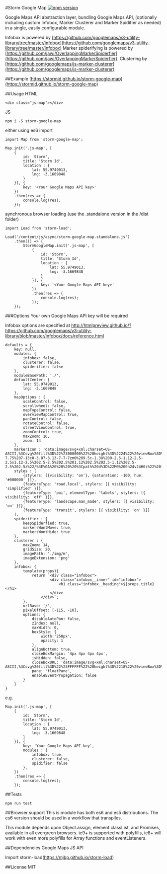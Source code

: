 #Storm Google Map
[![npm version](https://badge.fury.io/js/storm-google-map.svg)](https://badge.fury.io/js/storm-google-map)

Google Maps API abstraction layer, bundling Google Maps API, (optionally including custom Infobox, Marker Clusterer and Marker Spidifier as needed) in a single, easily configurable module.

Infobox is powered by [https://github.com/googlemaps/v3-utility-library/tree/master/infobox](https://github.com/googlemaps/v3-utility-library/tree/master/infobox)
Marker spiderifying is powered by [https://github.com/jawj/OverlappingMarkerSpiderfier](https://github.com/jawj/OverlappingMarkerSpiderfier).
Clustering by [https://github.com/googlemaps/js-marker-clusterer](https://github.com/googlemaps/js-marker-clusterer)


##Example
[https://stormid.github.io/storm-google-map](https://stormid.github.io/storm-google-map)

##Usage
HTML
```
<div class="js-map"></div>
```

JS
```
npm i -S storm-google-map
```

either using es6 import
```
import Map from 'storm-google-map';

Map.init('.js-map', [
    {
        id: 'Storm',
        title: 'Storm Id',
        location : { 
            lat: 55.9749013,
            lng: -3.1669848
        }
    }], {
        key: '<Your Google Maps API key>'
    })
    .then(res => {
        console.log(res);
    });

```
aynchronous browser loading (use the .standalone version in the /dist folder)
```
import Load from 'storm-load';

Load('/content/js/async/storm-google-map.standalone.js')
    .then(() => {
        StormGoogleMap.init('.js-map', [
            {
                id: 'Storm',
                title: 'Storm Id',
                location : { 
                    lat: 55.9749013,
                    lng: -3.1669848
                }
            }], {
                key: '<Your Google Maps API key>'
            })
            .then(res => {
                console.log(res);
            });
    });
```

###Options
Your own Google Maps API key will be required

Infobox options are specified at http://htmlpreview.github.io/?https://github.com/googlemaps/v3-utility-library/blob/master/infobox/docs/reference.html
```
defaults = {
    key: null,
    modules: {
        infobox: false,
        clusterer: false,
        spiderifier: false
    },
    moduleBasePath: './',
    defaultCenter: {
        lat: 55.9749013,
	    lng: -3.1669848
    },
    mapOptions : {
        scaleControl: false,
        scrollwheel: false,
        mapTypeControl: false,
        overviewMapControl: true,
        panControl: false,
        rotateControl: false,
        streetViewControl: true,
        zoomControl: true,
        maxZoom: 16,
        zoom: 14
    },
    markerIcon : 'data:image/svg+xml;charset=US-ASCII,%3Csvg%20fill%3D%22%23000000%22%20height%3D%2224%22%20viewBox%3D%220%200%2024%2024%22%20width%3D%2224%22%20xmlns%3D%22http%3A//www.w3.org/2000/svg%22%3E%0A%20%20%20%20%3Cpath%20d%3D%22M12%202C8.13%202%205%205.13%205%209c0%205.25%207%2013%207%2013s7-7.75%207-13c0-3.87-3.13-7-7-7zm0%209.5c-1.38%200-2.5-1.12-2.5-2.5s1.12-2.5%202.5-2.5%202.5%201.12%202.5%202.5-1.12%202.5-2.5%202.5z%22/%3E%0A%20%20%20%20%3Cpath%20d%3D%22M0%200h24v24H0z%22%20fill%3D%22none%22/%3E%0A%3C/svg%3E',
    styles : [
        {stylers: [{visibility: 'on'}, {saturation: -100, hue: '#000000' }]},
        {featureType: 'road.local', stylers: [{ visibility: 'simplified' }]},
        {featureType: 'poi', elementType: 'labels', stylers: [{ visibility: 'off' }]},
        {featureType: 'landscape.man_made', stylers: [{ visibility: 'on' }]},
        {featureType: 'transit', stylers: [{ visibility: 'on' }]}
    ],
    spiderifier : {
        keepSpiderfied: true,
        markersWontMove: true,
        markersWontHide: true
    },
    clusterer : {
        maxZoom: 14,
        gridSize: 20,
        imagePath: './img/m',
        imageExtension: 'png'
    },
    infobox: {
        template(props){ 
            return `<div class="infobox">
                    <div class="infobox__inner" id="infobox">
                        <h1 class="infobox__heading">${props.title}</h1>
                    </div>
                </div>`;
        },
        urlBase: '/',
        pixelOffset: [-115, -10],
        options: {
            disableAutoPan: false,
            zIndex: null,
            maxWidth: 0,
            boxStyle: {
                width:'250px',
                opacity: 1
            },
            alignBottom: true,
            closeBoxMargin: '4px 4px 4px 4px',
            isHidden: false,
            closeBoxURL: 'data:image/svg+xml;charset=US-ASCII,%3Csvg%20fill%3D%22%23FFFFFF%22%20height%3D%2218%22%20viewBox%3D%220%200%2024%2024%22%20width%3D%2218%22%20xmlns%3D%22http%3A//www.w3.org/2000/svg%22%3E%0A%20%20%20%20%3Cpath%20d%3D%22M19%206.41L17.59%205%2012%2010.59%206.41%205%205%206.41%2010.59%2012%205%2017.59%206.41%2019%2012%2013.41%2017.59%2019%2019%2017.59%2013.41%2012z%22/%3E%0A%20%20%20%20%3Cpath%20d%3D%22M0%200h24v24H0z%22%20fill%3D%22none%22/%3E%0A%3C/svg%3E',
            pane: 'floatPane',
            enableEventPropagation: false
        }
    }
}
```
e.g.
```
Map.init('.js-map', [
    {
        id: 'Storm',
        title: 'Storm Id',
        location : { 
            lat: 55.9749013,
            lng: -3.1669848
        }
    }], {
        key: 'Your Google Maps API key',
        modules : {
            infobox: true,
            clusterer: false,
            spidifier: false
        },
    })
    .then(res => {
        console.log(res);
    });
```

##Tests
```
npm run test
```

##Browser support
This is module has both es6 and es5 distributions. The es6 version should be used in a workflow that transpiles.

This module depends upon Object.assign, element.classList, and Promises, available in all evergreen browsers. ie9+ is supported with polyfills, ie8+ will work with even more polyfills for Array functions and eventListeners.

##Dependencies
Google Maps JS API

Import storm-load(https://mjbp.github.io/storm-load)


##License
MIT

